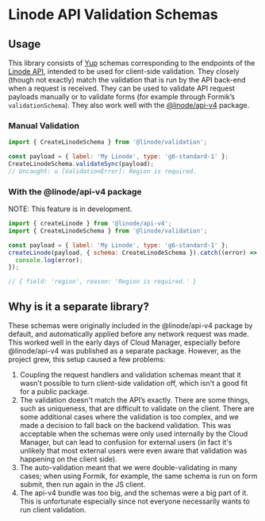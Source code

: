# Linode API Validation Schemas

## Usage

This library consists of [Yup](https://github.com/jquense/yup) schemas corresponding to the endpoints of the
[Linode API](https://www.linode.com/docs/api/), intended to be used for client-side validation.
They closely (though not exactly) match the validation that is run by the API back-end when a
request is received. They can be used to validate API request payloads manually or to validate forms (for example through
Formik&rsquo;s `validationSchema`). They also work well with the [@linode/api-v4](https://npmjs.com/@linode/api-v4) package.

### Manual Validation

```js
import { CreateLinodeSchema } from '@linode/validation';

const payload = { label: 'My Linode', type: 'g6-standard-1' };
CreateLinodeSchema.validateSync(payload);
// Uncaught: u [ValidationError]: Region is required.
```

### With the @linode/api-v4 package

NOTE: This feature is in development.

```js
import { createLinode } from '@linode/api-v4';
import { CreateLinodeSchema } from '@linode/validation';

const payload = { label: 'My Linode', type: 'g6-standard-1' };
createLinode(payload, { schema: CreateLinodeSchema }).catch((error) => {
  console.log(error);
});

// { field: 'region', reason: 'Region is required.' }
```

## Why is it a separate library?

These schemas were originally included in the @linode/api-v4 package by default, and automatically
applied before any network request was made. This worked well in the early days of Cloud Manager,
especially before @linode/api-v4 was published as a separate package. However, as the project grew,
this setup caused a few problems:

1. Coupling the request handlers and validation schemas meant that it wasn't possible to turn client-side validation off, which isn't a good fit for a public package.
2. The validation doesn't match the API&rsquo;s exactly. There are some things, such as uniqueness, that are
   difficult to validate on the client. There are some additional cases where the validation is too complex, and
   we made a decision to fall back on the backend validation. This was acceptable when the schemas were only used internally by the Cloud
   Manager, but can lead to confusion for external users (in fact it's unlikely that most external users were even aware that validation
   was happening on the client side).
3. The auto-validation meant that we were double-validating in many cases; when using Formik, for example, the same schema is run on form submit, then run again in the JS client.
4. The api-v4 bundle was too big, and the schemas were a big part of it. This is unfortunate especially since not everyone necessarily wants to run client validation.
